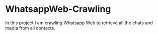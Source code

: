 # WhatsappWeb-Crawling
In this project I am crawling Whatsapp Web to retrieve all the chats and media from all contacts.  
